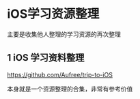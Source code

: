 # iOS学习资源整理

主要是收集他人整理的学习资源的再次整理

## 1 iOS 学习资料整理
https://github.com/Aufree/trip-to-iOS

本身就是一个资源整理的合集，非常有参考价值